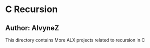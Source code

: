 # C Recursion
## Author: AlvyneZ
This directory contains More ALX projects related to recursion in C